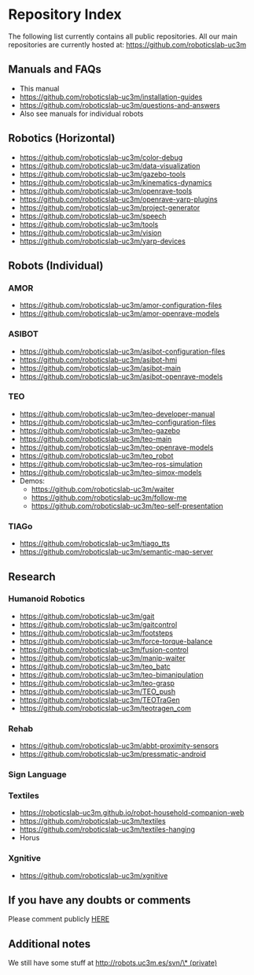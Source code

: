 # Repository Index

The following list currently contains all public repositories.
All our main repositories are currently hosted at: https://github.com/roboticslab-uc3m

## Manuals and FAQs
- This manual
- https://github.com/roboticslab-uc3m/installation-guides
- https://github.com/roboticslab-uc3m/questions-and-answers
- Also see manuals for individual robots

## Robotics (Horizontal)
- https://github.com/roboticslab-uc3m/color-debug
- https://github.com/roboticslab-uc3m/data-visualization
- https://github.com/roboticslab-uc3m/gazebo-tools
- https://github.com/roboticslab-uc3m/kinematics-dynamics
- https://github.com/roboticslab-uc3m/openrave-tools
- https://github.com/roboticslab-uc3m/openrave-yarp-plugins
- https://github.com/roboticslab-uc3m/project-generator
- https://github.com/roboticslab-uc3m/speech
- https://github.com/roboticslab-uc3m/tools
- https://github.com/roboticslab-uc3m/vision
- https://github.com/roboticslab-uc3m/yarp-devices

## Robots (Individual)

### AMOR
- https://github.com/roboticslab-uc3m/amor-configuration-files
- https://github.com/roboticslab-uc3m/amor-openrave-models

### ASIBOT
- https://github.com/roboticslab-uc3m/asibot-configuration-files
- https://github.com/roboticslab-uc3m/asibot-hmi
- https://github.com/roboticslab-uc3m/asibot-main
- https://github.com/roboticslab-uc3m/asibot-openrave-models

### TEO
- https://github.com/roboticslab-uc3m/teo-developer-manual
- https://github.com/roboticslab-uc3m/teo-configuration-files
- https://github.com/roboticslab-uc3m/teo-gazebo
- https://github.com/roboticslab-uc3m/teo-main
- https://github.com/roboticslab-uc3m/teo-openrave-models
- https://github.com/roboticslab-uc3m/teo_robot
- https://github.com/roboticslab-uc3m/teo-ros-simulation
- https://github.com/roboticslab-uc3m/teo-simox-models
- Demos:
    - https://github.com/roboticslab-uc3m/waiter
    - https://github.com/roboticslab-uc3m/follow-me
    - https://github.com/roboticslab-uc3m/teo-self-presentation

###  TIAGo
- https://github.com/roboticslab-uc3m/tiago_tts
- https://github.com/roboticslab-uc3m/semantic-map-server

## Research

### Humanoid Robotics
- https://github.com/roboticslab-uc3m/gait
- https://github.com/roboticslab-uc3m/gaitcontrol
- https://github.com/roboticslab-uc3m/footsteps
- https://github.com/roboticslab-uc3m/force-torque-balance
- https://github.com/roboticslab-uc3m/fusion-control
- https://github.com/roboticslab-uc3m/manip-waiter
- https://github.com/roboticslab-uc3m/teo_batc
- https://github.com/roboticslab-uc3m/teo-bimanipulation
- https://github.com/roboticslab-uc3m/teo-grasp
- https://github.com/roboticslab-uc3m/TEO_push
- https://github.com/roboticslab-uc3m/TEOTraGen
- https://github.com/roboticslab-uc3m/teotragen_com

### Rehab
- https://github.com/roboticslab-uc3m/abbt-proximity-sensors
- https://github.com/roboticslab-uc3m/pressmatic-android

### Sign Language

### Textiles
- https://roboticslab-uc3m.github.io/robot-household-companion-web
- https://github.com/roboticslab-uc3m/textiles
- https://github.com/roboticslab-uc3m/textiles-hanging
- Horus

### Xgnitive
- https://github.com/roboticslab-uc3m/xgnitive

## If you have any doubts or comments

Please comment publicly [HERE](https://github.com/roboticslab-uc3m/developer-manual/issues/new)

## Additional notes

We still have some stuff at [http://robots.uc3m.es/svn/\* (private)](http://robots.uc3m.es/svn/)
